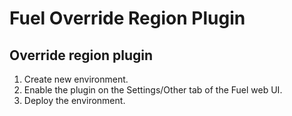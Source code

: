 Fuel Override Region Plugin
===============

Override region plugin
----------

1. Create new environment.
2. Enable the plugin on the Settings/Other tab of the Fuel web UI.
3. Deploy the environment.
